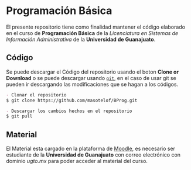 # Programación Básica

El presente repositorio tiene como finalidad mantener el código elaborado en el curso de **Programación Básica** de la _Licenciatura en Sistemas de Información Administrativa_ de la **Universidad de Guanajuato**.

## Código

Se puede descargar el Código del repositorio usando el boton **Clone or Download** o se puede descargar usando [`git`](https://git-scm.com/downloads), en el caso de usar git se pueden ir descargando las modificaciones que se hagan a los códigos.
```markdown
- Clonar el repositorio
$ git clone https://github.com/masotelof/BProg.git

- Descargar los cambios hechos en el repositorio
$ git pull
```

## Material

El Material esta cargado en la plataforma de [Moodle](http://moodle.ia-ugto.mx/), es necesario ser estudiante de la **Universidad de Guanajuato** con correo electrónico con dominio _ugto.mx_ para poder acceder al material del curso.

